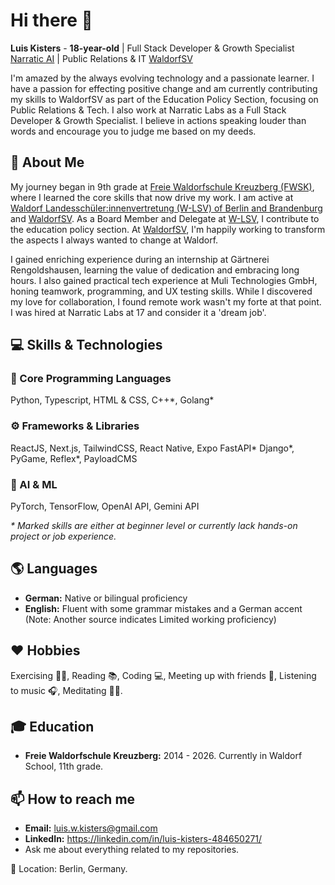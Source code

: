 # Hi there 👋

**Luis Kisters** - **18-year-old** | Full Stack Developer & Growth Specialist [Narratic AI](https://www.narratic.ai/) | Public Relations & IT [WaldorfSV](https://waldorfsv.de/)

I'm amazed by the always evolving technology and a passionate learner. I have a passion for effecting positive change and am currently contributing my skills to WaldorfSV as part of the Education Policy Section, focusing on Public Relations & Tech. I also work at Narratic Labs as a Full Stack Developer & Growth Specialist. I believe in actions speaking louder than words and encourage you to judge me based on my deeds.

## 🧠 About Me

My journey began in 9th grade at [Freie Waldorfschule Kreuzberg (FWSK)](https://www.waldorfschule-kreuzberg.de/), where I learned the core skills that now drive my work. I am active at [Waldorf Landesschüler:innenvertretung (W-LSV) of Berlin and Brandenburg](https://www.waldorf-berlin-brandenburg.de/die-lag-berlin-brandenburg/schuelerinnenvertretung) and [WaldorfSV](https://waldorfsv.de/). As a Board Member and Delegate at [W-LSV](https://www.waldorf-berlin-brandenburg.de/die-lag-berlin-brandenburg/schuelerinnenvertretung), I contribute to the education policy section. At [WaldorfSV](https://waldorfsv.de/), I'm happily working to transform the aspects I always wanted to change at Waldorf.

I gained enriching experience during an internship at Gärtnerei Rengoldshausen, learning the value of dedication and embracing long hours. I also gained practical tech experience at Muli Technologies GmbH, honing teamwork, programming, and UX testing skills. While I discovered my love for collaboration, I found remote work wasn't my forte at that point. I was hired at Narratic Labs at 17 and consider it a 'dream job'.

## 💻 Skills & Technologies

### 🧠 Core Programming Languages
Python, Typescript, HTML & CSS, C++\*, Golang\*

### ⚙️ Frameworks & Libraries
ReactJS, Next.js, TailwindCSS, React Native, Expo FastAPI* Django*, PyGame, Reflex*, PayloadCMS

### 🤖 AI & ML
PyTorch, TensorFlow, OpenAI API, Gemini API

_* Marked skills are either at beginner level or currently lack hands-on project or job experience._

## 🌎 Languages

*   **German:** Native or bilingual proficiency
*   **English:** Fluent with some grammar mistakes and a German accent (Note: Another source indicates Limited working proficiency)

## ❤️ Hobbies

Exercising 🏋️‍♀️, Reading 📚, Coding 💻, Meeting up with friends 👥, Listening to music 🎧, Meditating 🧘‍♂️.

## 🎓 Education

*   **Freie Waldorfschule Kreuzberg:** 2014 - 2026. Currently in Waldorf School, 11th grade.

## 📫 How to reach me

*   **Email:** luis.w.kisters@gmail.com
*   **LinkedIn:** https://linkedin.com/in/luis-kisters-484650271/
*   Ask me about everything related to my repositories.

📍 Location: Berlin, Germany.
